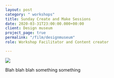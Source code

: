 ```yaml
---
layout: post
category: " workshops"
title: Sunday Create and Make Sessions
date: 2020-03-31T23:00:00.000+00:00
client: Design museum
project_page: true
permalink: "/film/designmuseum"
role: Workshop Facilitator and Content creator

---
```

![](/uploads/MVIMG_20200328_114349.jpg)

Blah blah blah something something